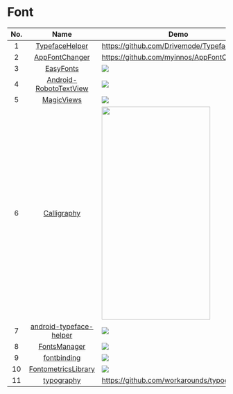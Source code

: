 Font
======================
No. | Name | Demo
:---: | :---: | ---
1| [TypefaceHelper](https://github.com/Drivemode/TypefaceHelper) | https://github.com/Drivemode/TypefaceHelper
2| [AppFontChanger](https://github.com/myinnos/AppFontChanger) | https://github.com/myinnos/AppFontChanger
3| [EasyFonts](https://github.com/vsvankhede/easyfonts) |  ![](https://github.com/vsvankhede/easyfonts/raw/master/images/banner.png)
4| [Android-RobotoTextView](https://github.com/johnkil/Android-RobotoTextView) |![](https://raw.githubusercontent.com/johnkil/Android-RobotoTextView/master/art/RobotoTextView.jpg)
5| [MagicViews](https://github.com/ikocijan/MagicViews) | ![](https://camo.githubusercontent.com/26f40d6e55b84289b77464068ad743e90027c643/68747470733a2f2f7261772e6769746875622e636f6d2f696b6f63696a616e2f4d6167696356696577732f6d61737465722f73637265656e73686f742e6a7067)
6| [Calligraphy](https://github.com/chrisjenx/Calligraphy) | <img src="https://github.com/chrisjenx/Calligraphy/raw/master/screenshot.png" width="250" height="490">
7| [android-typeface-helper](https://github.com/norbsoft/android-typeface-helper) | ![](https://camo.githubusercontent.com/b8e7d4f4ab84ff96a3919ea264e2a83aca46e04e/68747470733a2f2f7261772e6769746875622e636f6d2f6e6f7262736f66742f616e64726f69642d74797065666163652d68656c7065722f6d61737465722f726561646d655f73637265656e2e706e67)
8| [FontsManager](https://github.com/GcsSloop/FontsManager) | ![](https://camo.githubusercontent.com/0de05fc8a445b47decf2f3ba92e333ad5cb6daca/687474703a2f2f7777342e73696e61696d672e636e2f6c617267652f30303558746469326a773166326970373771387964673330366a3062346a72792e676966)
9| [fontbinding](https://github.com/lisawray/fontbinding) | ![](https://raw.githubusercontent.com/lisawray/fontbinding/master/screenshot_land.png) 
10| [FontometricsLibrary](https://github.com/Ishmeetsingh97/FontometricsLibrary) | ![](https://github.com/Ishmeetsingh97/FontometricsLibrary/raw/master/FontometricsArtwork.jpg)
11| [typography](https://github.com/workarounds/typography) | https://github.com/workarounds/typography